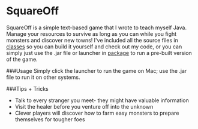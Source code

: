 # SquareOff

SquareOff is a simple text-based game that I wrote to teach myself Java. Manage your resources to survive as long as you can while you fight monsters and discover new towns! I've included all the source files in [classes](https://github.com/RobGeada/SquareOff/tree/master/classes) so you can build it yourself and check out my code, or you can simply just use the .jar file or launcher in [package](https://github.com/RobGeada/SquareOff/tree/master/package) to run a pre-built version of the game.

###Usage
Simply click the launcher to run the game on Mac; use the .jar file to run it on other systems.

###Tips + Tricks
* Talk to every stranger you meet- they might have valuable information
* Visit the healer before you venture off into the unknown
* Clever players will discover how to farm easy monsters to prepare themselves for tougher foes
